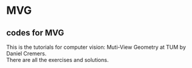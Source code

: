 # MVG
## codes for MVG
This is the tutorials for computer vision: Muti-View Geometry at TUM by Daniel Cremers.  
There are all the exercises and solutions.
